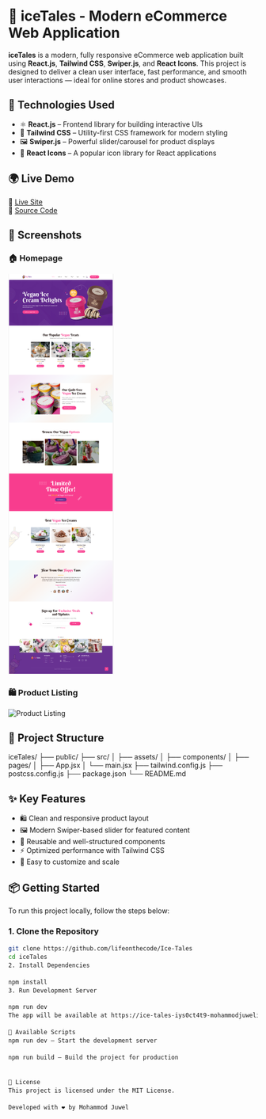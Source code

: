 # 🛒 iceTales - Modern eCommerce Web Application

**iceTales** is a modern, fully responsive eCommerce web application built using **React.js**, **Tailwind CSS**, **Swiper.js**, and **React Icons**. This project is designed to deliver a clean user interface, fast performance, and smooth user interactions — ideal for online stores and product showcases.

## 🚀 Technologies Used

- ⚛️ **React.js** – Frontend library for building interactive UIs
- 🎨 **Tailwind CSS** – Utility-first CSS framework for modern styling
- 🖼️ **Swiper.js** – Powerful slider/carousel for product displays
- 🌟 **React Icons** – A popular icon library for React applications

## 🌍 Live Demo

🔗 [Live Site](https://ice-tales-iys0ct4t9-mohammodjuwelislams-projects.vercel.app/)  
🔗 [Source Code](https://github.com/lifeonthecode/Ice-Tales)

## 📸 Screenshots

### 🏠 Homepage

![Homepage](public/home_page.png)

### 🛍️ Product Listing

![Product Listing](./screenshots/product-listing.png)

## 📁 Project Structure

iceTales/
├── public/
├── src/
│ ├── assets/
│ ├── components/
│ ├── pages/
│ ├── App.jsx
│ └── main.jsx
├── tailwind.config.js
├── postcss.config.js
├── package.json
└── README.md


## ✨ Key Features

- 🛍️ Clean and responsive product layout
- 🖼️ Modern Swiper-based slider for featured content
- 🔄 Reusable and well-structured components
- ⚡ Optimized performance with Tailwind CSS
- 🎯 Easy to customize and scale

## 📦 Getting Started

To run this project locally, follow the steps below:

### 1. Clone the Repository

```bash
git clone https://github.com/lifeonthecode/Ice-Tales
cd iceTales
2. Install Dependencies

npm install
3. Run Development Server

npm run dev
The app will be available at https://ice-tales-iys0ct4t9-mohammodjuwelislams-projects.vercel.app/ .

🔧 Available Scripts
npm run dev – Start the development server

npm run build – Build the project for production


📄 License
This project is licensed under the MIT License.

Developed with ❤️ by Mohammod Juwel